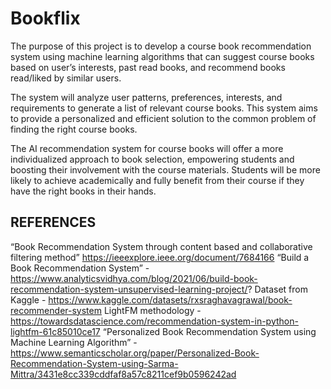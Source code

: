 # Bookflix
The purpose of this project is to develop a course book recommendation system using machine learning algorithms that can suggest course books based on user’s interests, past read books, and recommend books read/liked by similar users. 

The system will analyze user patterns, preferences, interests, and requirements to generate a list of relevant course books. This system aims to provide a personalized and efficient solution to the common problem of finding the right course books.
 
The AI recommendation system for course books will offer a more individualized approach to book selection, empowering students and boosting their involvement with the course materials. Students will be more likely to achieve academically and fully benefit from their course if they have the right books in their hands.

## REFERENCES
“Book Recommendation System through content based and collaborative filtering method” https://ieeexplore.ieee.org/document/7684166
“Build a Book Recommendation System” - https://www.analyticsvidhya.com/blog/2021/06/build-book-recommendation-system-unsupervised-learning-project/?
Dataset from Kaggle - https://www.kaggle.com/datasets/rxsraghavagrawal/book-recommender-system
LightFM methodology - https://towardsdatascience.com/recommendation-system-in-python-lightfm-61c85010ce17
“Personalized Book Recommendation System using Machine Learning Algorithm” -https://www.semanticscholar.org/paper/Personalized-Book-Recommendation-System-using-Sarma-Mittra/3431e8cc339cddfaf8a57c8211cef9b0596242ad
